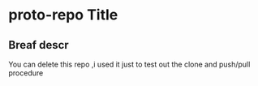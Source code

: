# proto-repo Title
## Breaf descr

You can delete this repo ,i used it just to test out the clone and push/pull procedure
